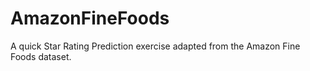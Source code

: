 # AmazonFineFoods
A quick Star Rating Prediction exercise adapted from the Amazon Fine Foods dataset.
